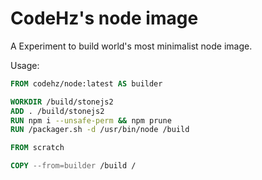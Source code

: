 CodeHz's node image
===
A Experiment to build world's most minimalist node image.

Usage:
```Dockerfile
FROM codehz/node:latest AS builder

WORKDIR /build/stonejs2
ADD . /build/stonejs2
RUN npm i --unsafe-perm && npm prune
RUN /packager.sh -d /usr/bin/node /build

FROM scratch

COPY --from=builder /build /
```